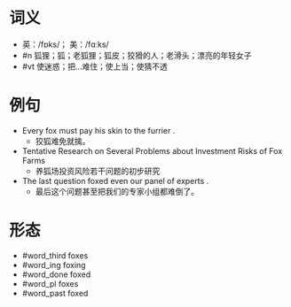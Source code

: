 # 词义
- 英：/fɒks/； 美：/fɑːks/
- #n 狐狸；狐；老狐狸；狐皮；狡猾的人；老滑头；漂亮的年轻女子
- #vt 使迷惑；把…难住；使上当；使猜不透
# 例句
- Every fox must pay his skin to the furrier .
	- 狡狐难免就擒。
- Tentative Research on Several Problems about Investment Risks of Fox Farms
	- 养狐场投资风险若干问题的初步研究
- The last question foxed even our panel of experts .
	- 最后这个问题甚至把我们的专家小组都难倒了。
# 形态
- #word_third foxes
- #word_ing foxing
- #word_done foxed
- #word_pl foxes
- #word_past foxed
